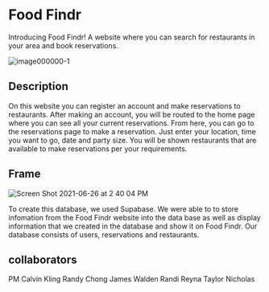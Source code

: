 # Food Findr

Introducing Food Findr! A website where you can search for restaurants in your area and book reservations.

![image000000-1](https://user-images.githubusercontent.com/71455657/123522569-fd18ef00-d68b-11eb-92aa-863ad6a0cd13.png)

## Description

On this website you can register an account and make reservations to restaurants. After making an account, you will be routed to the home page where you can see all your current reservations. From here, you can go to the reservations page to make a reservation. Just enter your location, time you want to go, date and party size. You will be shown restaurants that are available to make reservations per your requirements. 

## Frame

![Screen Shot 2021-06-26 at 2 40 04 PM](https://user-images.githubusercontent.com/71455657/123522617-4d904c80-d68c-11eb-8b13-b27c87800972.png)



To create this database, we used Supabase. We were able to to store infomation from the Food Findr website into the data base as well as display information that we created in the database and show it on Food Findr. Our database consists of users, reservations and restaurants. 

## collaborators

PM Calvin Kling
Randy Chong
James Walden
Randi Reyna
Taylor Nicholas

